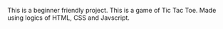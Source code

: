 This is a beginner friendly project. This is a game of Tic Tac Toe. Made using logics of HTML, CSS and Javscript. 
